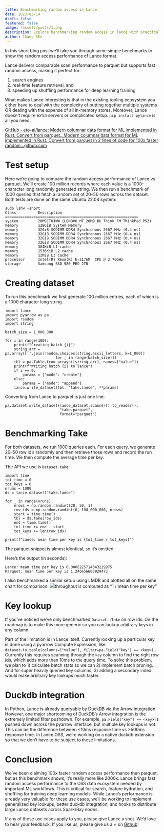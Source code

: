 ```yaml
---
title: Benchmarking random access in Lance
date: 2023-03-14
draft: false
featured: false
image: /assets/posts/1.png
description: Explore benchmarking random access in lance with practical insights and expert guidance from the LanceDB team.
author: Chang She
---
```

In this short blog post we’ll take you through some simple benchmarks to show the random access performance of Lance format.

Lance delivers comparable scan performance to parquet but supports fast random access, making it perfect for:

1. search engines
2. real-time feature retrieval, and
3. speeding up shuffling performance for deep learning training

What makes Lance interesting is that in the existing tooling ecosystem you either have to deal with the complexity of putting together multiple systems OR dealing with the expense of all in-memory stores. Moreover, Lance doesn’t require extra servers or complicated setup. `pip install pylance` is all you need.

[GitHub - eto-ai/lance: Modern columnar data format for ML implemented in Rust. Convert from parquet…Modern columnar data format for ML implemented in Rust. Convert from parquet in 2 lines of code for 100x faster random…github.com](https://github.com/eto-ai/lance?source=post_page-----ed690757a826--------------------------------)

# Test setup

Here we’re going to compare the random access performance of Lance vs parquet. We’ll create 100 million records where each value is a 1000-character long randomly generated string. We then run a benchmark of 1000 queries that fetch a random set of 20–50 rows across the dataset. Both tests are done on the same Ubuntu 22.04 system:

    sudo lshw -short
    Class          Description
    =============================================================
    system         20M9CTO1WW (LENOVO_MT_20M9_BU_Think_FM_ThinkPad P52)
    memory         128GiB System Memory
    memory         32GiB SODIMM DDR4 Synchronous 2667 MHz (0.4 ns)
    memory         32GiB SODIMM DDR4 Synchronous 2667 MHz (0.4 ns)
    memory         32GiB SODIMM DDR4 Synchronous 2667 MHz (0.4 ns)
    memory         32GiB SODIMM DDR4 Synchronous 2667 MHz (0.4 ns)
    memory         384KiB L1 cache
    memory         1536KiB L2 cache
    memory         12MiB L3 cache
    processor      Intel(R) Xeon(R) E-2176M  CPU @ 2.70GHz
    storage        Samsung SSD 980 PRO 2TB

# Creating dataset

To run this benchmark we first generate 100 million entries, each of which is a 1000 character long string.

    import lance
    import pyarrow as pa
    import random
    import string
    
    batch_size = 1_000_000
    
    for i in range(100):
        print(f"Creating batch {i}")
        string_arr = pa.array([''.join(random.choices(string.ascii_letters, k=1_000))
                           for _ in range(batch_size)])
        tbl = pa.Table.from_arrays([string_arr], names=["value"])
        print(f"Writing batch {i} to lance")
        if i == 0:
            params = {"mode": "create"}
        else:
            params = {"mode": "append"}
        lance.write_dataset(tbl, "take.lance", **params)

Converting from Lance to parquet is just one line:

    pa.dataset.write_dataset(lance_dataset.scanner().to_reader(), 
                             "take.parquet", 
                             format="parquet")

# Benchmarking Take

For both datasets, we run 1000 queries each. For each query, we generate 20–50 row id’s randomly and then retrieve those rows and record the run time. We then compute the average time per key.

The API we use is `Dataset.take`:

    import time
    tot_time = 0
    tot_keys = 0
    nruns = 1000
    ds = lance.dataset("take.lance")
    
    for _ in range(nruns):
        nrows = np.random.randint(20, 50, 1)
        row_ids = np.random.randint(0, 100_000_000, nrows)
        start = time.time()
        tbl = ds.take(row_ids)
        end = time.time()
        tot_time += end - start
        tot_keys += len(row_ids)
    
    print(f"Lance: mean time per key is {tot_time / tot_keys}")

The parquet snippet is almost identical, so it’s omitted.

Here’s the output (in seconds):

    Lance: mean time per key is 0.0006225714343229975
    Parquet: mean time per key is 1.246656603929473

I also benchmarked a similar setup using LMDB and plotted all on the same chart for comparison:
![](https://miro.medium.com/v2/resize:fit:770/1*CgLqW9c8Q8UMEBWgvBI17Q.png)throughput is computed as “1 / mean time per key”
# Key lookup

If you’ve noticed we’ve only benchmarked `Dataset::Take` on row ids. On the roadmap is to make this more generic so you can lookup arbitrary keys in any column.

Part of the limitation is in Lance itself. Currently looking up a particular key is done using a pyarrow Compute Expression, like `dataset.to_table(columns=["value"], filter=pa.Field("key") == <key>)` . Currently this requires scanning through the `key` column to find the right row ids, which adds more than 10ms to the query time. To solve this problem, we plan to 1) calculate batch stats so we can 2) implement batch pruning. And for super heavily queried key columns, 3) adding a secondary index would make arbitrary key lookups much faster.

# Duckdb integration

In Python, Lance is already queryable by DuckDB via the Arrow integration. However, one major shortcoming of DuckDB’s Arrow integration is the extremely limited filter pushdown. For example, `pa.Field("key") == <key>` is pushed down across the pyarrow interface, but multiple key lookups is not. This can be the difference between <10ms response time vs >500ms response time. In Lance OSS, we’re working on a native duckdb extension so that we don’t have to be subject to these limitations.

# Conclusion

We’ve been claiming 100x faster random access performance than parquet, but as this benchmark shows, it’s really more like 2000x. Lance brings fast random access performance to the OSS data ecosystem needed by important ML workflows. This is critical for search, feature hydration, and shuffling for training deep learning models. While Lance’s performance is already very valuable for these use cases, we’ll be working to implement generalized key lookups, better duckdb integration, and hooks to distribute large Lance datasets across Spark/Ray nodes.

If any of these use cases apply to you, please give Lance a shot. We’d love to hear your feedback. If you like us, please give us a ⭐ on [️Github](http://github.com/eto-ai/lance)!
